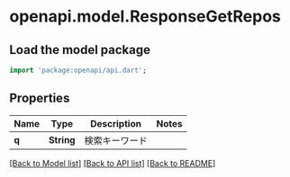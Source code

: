 # openapi.model.ResponseGetRepos

## Load the model package
```dart
import 'package:openapi/api.dart';
```

## Properties
Name | Type | Description | Notes
------------ | ------------- | ------------- | -------------
**q** | **String** | 検索キーワード | 

[[Back to Model list]](../README.md#documentation-for-models) [[Back to API list]](../README.md#documentation-for-api-endpoints) [[Back to README]](../README.md)


